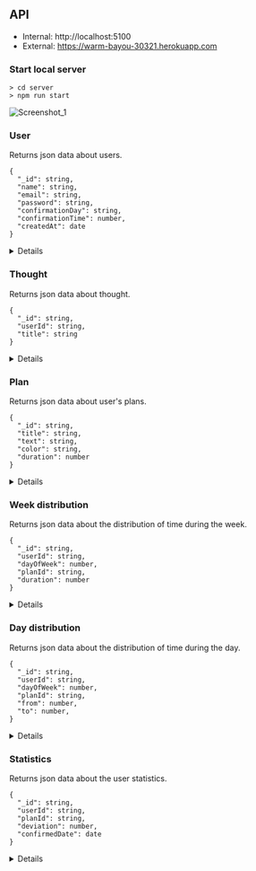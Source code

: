 ## API

- Internal: http://localhost:5100
- External: https://warm-bayou-30321.herokuapp.com

### Start local server

```
> cd server
> npm run start
```
![Screenshot_1](https://user-images.githubusercontent.com/108581309/216828887-f2d547bc-c046-40e6-bc71-dc8b7742cbd5.jpg)

### User

Returns json data about users.

```
{
  "_id": string,
  "name": string,
  "email": string,
  "password": string,
  "confirmationDay": string,
  "confirmationTime": number,
  "createdAt": date
}
```

<details>

- `GET` /api/users
  
  Respose `200` `OK`
  ```
  [
    {
      "_id": "63dbce8efc36f95ae5646e7e",
      "name": "John Doe",
      "email": "john.doe@gmail.com",
      "confirmationDay": "today",
      "confirmationTime": 960,
      "createdAt": "2023-02-05T18:15:14.997Z",
      "__v": 0
    },
    {
      "_id": "63dbd176bb3349816256d074",
      "name": "Steven Gundry",
      "email": "steven.gundry@gmail.com",
      "confirmationDay": "yesterday",
      "confirmationTime": 660,
      "createdAt": "2023-02-04T12:45:53.196Z",
      "__v": 0
    }
  ]
  ```  
  
- `DELETE` /api/users/:id 
  
  Request
  `/api/users/63dbd176bb3349816256d074`
  
  Respose `200` `OK`
  ```
  {
    "_id": "63dbd176bb3349816256d074",
    "name": "Steven Gundry",
    "email": "steven.gundry@gmail.com",
    "confirmationDay": "yesterday",
    "confirmationTime": 660,
    "createdAt": "2023-02-04T12:45:53.196Z",
    "__v": 0
  }
  ```
  
- `POST` /api/users/registration
  
  Request
  ```
  {
    "name": "John Doe",
    "email": "john.doe@gmail.com",
    "password": "12345"
  }
  ```
  
  Respose `200` `OK`
  ```
  {
    "token": "eyJhbGciOiJIUzI1NiIsInR5cCI6IkpXVCJ9.eyJpZCI6IjYzZTAwMWRhODhkMjUxZGM1M2UzNmQxZiIsIml
              hdCI6MTY3NTYyNDkyMiwiZXhwIjoxNzYyMDI0OTIyfQ.KtnvX9m92FTlIVU_6HZneTVmYOX-8U5oO8dYPvcJba8",
    "user": 
    {
      "_id": "63e001da88d251dc53e36d1f",
      "name": "John Doe",
      "email": "john.doe@gmail.com",
      "confirmationDay": "yesterday",
      "confirmationTime": 660,
      "createdAt": "2023-02-05T19:22:02.378Z",
      "__v": 0
    }
  }
  ```
  
  Respose `400` `Bad Request`
  ```
  "User with email john.doe@gmail.com already exist"
  ```
  
  Respose `400` `Bad Request`
  ```
  "Incorrect request"
  ```
  
  Respose `400` `Bad Request`
  ```
  "Password must be at least 3 characters long"
  ```
  
- `POST` /api/users/login
  
  Request
  ```
  {
    "email": "john.doe@gmail.com",
    "password": "12345",
    "remember": false
  }
  ```
  
  Respose `200` `OK`
  ```
  {
    "token": "eyJhbGciOiJIUzI1NiIsInR5cCI6IkpXVCJ9.eyJpZCI6IjYzZTAwMWRhODhkMjUxZGM1M2UzNmQxZiIsIml
              hdCI6MTY3NTYyNDkyMiwiZXhwIjoxNzYyMDI0OTIyfQ.KtnvX9m92FTlIVU_6HZneTVmYOX-8U5oO8dYPvcJba8",
    "user": 
    {
      "_id": "63e001da88d251dc53e36d1f",
      "name": "John Doe",
      "email": "john.doe@gmail.com",
      "confirmationDay": "yesterday",
      "confirmationTime": 660,
      "createdAt": "2023-02-05T19:22:02.378Z",
      "__v": 0
    }
  }
  ```
  
  Respose `404` `Not Found`
  ```
  "User with email john.doe@gmail.com not found"
  ```
  
  Respose `400` `Bad Request`
  ```
  "Invalid password"
  ```

- `GET` /api/users/profile
  
  Request
  `/api/users/profile`
  
  Respose `200` `OK`
  ```
  {
    "_id": "63dbd176bb3349816256d074",
    "name": "Steven Gundry",
    "email": "steven.gundry@gmail.com",
    "confirmationDay": "yesterday",
    "confirmationTime": 660,
    "createdAt": "2023-02-04T12:45:53.196Z",
    "__v": 0
  }
  ```  
  
- `POST` /api/users/update

  Request
  ```
  {
    "name": "Mr. John Doe",
    "confirmationDay": "yesterday",
    "confirmationTime": 1020
  }
  ```
  
  Respose `200` `OK`
  ```
  {
    "_id": "63dbce8efc36f95ae5646e7e",
    "name": "Mr. John Doe",
    "email": "john.doe@gmail.com",
    "confirmationDay": "yesterday",
    "confirmationTime": 1020,
    "createdAt": "2023-02-05T19:22:02.378Z",
    "__v": 0
  }
  ```
  
</details>

### Thought

Returns json data about thought.

```
{
  "_id": string,
  "userId": string,
  "title": string
}
```

<details>

- `GET` /api/thoughts
  
  Respose `200` `OK`
  ```
  [
    {
      "_id": "63dab20a1bad4d34504b5c18",
      "userId": 63dd5008939161908112e05f,
      "title": "Do gym every morning",
      "__v": 0
    },
    {
      "_id": "63dab436cc8fdc25bfe20d39",
      "userId": 63dd5008939161908112e05f,
      "title": "Buy a quadcopter",
      "__v": 0
    }
  ]
  ```
  
- `GET` /api/thoughts/:id
  
  Request
  `/api/thoughts/63dab20a1bad4d34504b5c18`
  
  Respose `200` `OK`
  ```
  {
    "_id": "63dab20a1bad4d34504b5c18",
    "userId": 63dd5008939161908112e05f,
    "title": "Do gym every morning",
    "__v": 0
  }
  ```
  
- `POST` /api/thoughts
    
  Request
  ```
  {
    "title": "Do gym every morning"
  }
  ```
  
  Respose `200` `OK`
  ```
  {
    "_id": "63dab20a1bad4d34504b5c18",
    "userId": 63dd5008939161908112e05f,
    "title": "Do gym every morning",
    "__v": 0
  }
  ```
  
- `POST` /api/thoughts/update
  
  Request
  ```
  {
    "_id": "63de721eb2cdc7d1460b9b08",
    "title": "Work out at the gym every weekend"
  }
  ```
  
  Respose `200` `OK`
  ```
  {
    "_id": "63de721eb2cdc7d1460b9b08",
    "userId": 63dd5008939161908112e05f,
    "title": "Work out at the gym every weekend",
    "__v": 0
  }
  ```
  
- `DELETE` /api/thoughts/:id

  Request
  `/api/thoughts/63dab20a1bad4d34504b5c18`
  
  Respose `200` `OK`
  ```
  {
    "_id": "63dab20a1bad4d34504b5c18",
    "userId": 63dd5008939161908112e05f,
    "title": "Do gym every morning",
    "__v": 0
  }
  ```
  
- `POST` /api/thought/convertToPlan/63dab20a1bad4d34504b5c18

  Request
  `/api/thoughts/convertToPlan/63dab20a1bad4d34504b5c18`
  ```
  {
    "title": "Do gym every morning",
    "text": "Lorem ipsum",
    "color": "#549F7B",
    "duration": 120
  }
  ```
  
  Respose `200` `OK`
  ```
  {
    "_id": "63dab20a1bad4d34504b5c18",
    "userId": 63dd5008939161908112e05f,
    "title": "Do gym every morning",
    "text": "Lorem ipsum",
    "color": "#549F7B",
    "duration": 120
    "__v": 0
  }
  ``` 
  
</details>

### Plan

Returns json data about user's plans.

```
{
  "_id": string,
  "title": string,
  "text": string,
  "color": string,
  "duration": number
}
```

<details>

- `GET` /api/plans
  
  Respose `200` `OK`
  ```
  [
    {
      "_id": "63e158255010e434534cfae5",
      "userId": "63df879ff7a5081606fb4fb8",
      "title": "Plan 1",
      "text": "Lorem ipsum",
      "color": "#FF00FF",
      "duration": 75,
      "__v": 0
    },
    {
      "_id": "63e15e1027cf884cc5d1ef99",
      "userId": "63df879ff7a5081606fb4fb8",
      "title": "Plan 2",
      "text": "Lorem ipsum",
      "color": "#FF00FF",
      "duration": 60,
      "__v": 0
    }
  ]
  ```
  
- `GET` /api/plans/:id
  
  Request
  `/api/plans/63e15e1027cf884cc5d1ef99`
  
  Respose `200` `OK`
  ```
  {
    "_id": "63e15e1027cf884cc5d1ef99",
    "userId": "63df879ff7a5081606fb4fb8",
    "title": "Plan 2",
    "text": "Lorem ipsum",
    "color": "#FF00FF",
    "duration": 60,
    "__v": 0
  }
  ```
  
- `POST` /api/plans
  
  Request
  ```
  {
    "title": "Plan 3",
    "text": "Lorem ipsum",
    "color": "#FF00FF",
    "duration": 60
  }
  ```
  
  Respose `200` `OK`
  ```
  {
    "_id": "63e16f5dfdeef06fd34174ce",
    "userId": "63df879ff7a5081606fb4fb8",
    "title": "Plan 3",
    "text": "Lorem ipsum",
    "color": "#FF00FF",
    "duration": 60,
    "__v": 0
  }
  ```
  
- `DELETE` /api/plans/:id
  
  Request
  `/api/plans/63e16f5dfdeef06fd34174ce`
  
  Respose `200` `OK`
  ```
  {
    "_id": "63e16f5dfdeef06fd34174ce",
    "userId": "63df879ff7a5081606fb4fb8",
    "title": "Plan test 3",
    "text": "Lorem ipsum",
    "color": "#FF00FF",
    "duration": 60,
    "__v": 0
  }
  ```
  
- `POST` /api/plans/update
  
  Request
  ```
  {
    "_id": "63e158255010e434534cfae5",
    "title": "Plan 3",
    "text": "Lorem ipsum",
    "color": "#FF00FF",
    "duration": 75
  }
  ```
  
  Respose `200` `OK`
  ```
  {
    "_id": "63e158255010e434534cfae5",
    "userId": "63df879ff7a5081606fb4fb8",
    "title": "Plan 3",
    "text": "Lorem ipsum",
    "color": "#FF00FF",
    "duration": 75,
    "__v": 0
  }
  ```

</details>

### Week distribution

Returns json data about the distribution of time during the week.

```
{
  "_id": string,
  "userId": string,
  "dayOfWeek": number,
  "planId": string,
  "duration": number
}
```

<details>

- `GET` /api/weekDistribution/get
  
  Respose `200` `OK`
  ```
  [
    [
      {
        "_id": "63e158255010e434534cfae5",
        "userId": "63df879ff7a5081606fb4fb8",
        "title": "Plan 1",
        "text": "Lorem ipsum",
        "color": "#FF00FF",
        "duration": 75,
        "__v": 0
      },
      {
        "_id": "63e15e1027cf884cc5d1ef99",
        "userId": "63df879ff7a5081606fb4fb8",
        "title": "Plan 2",
        "text": "Lorem ipsum",
        "color": "#FF00FF",
        "duration": 60,
        "__v": 0
      }
    ],
    [],
    [],
    [],
    [],
    [],
    []
  ]
  ```
  
- `POST` /api/weekDistribution/adjustPlan
  
  Request (from page of the week)
  ```
  {
    "dayOfWeek": 0,
    "planId": 63e158255010e434534cfae5,
    "duration": 120
  }
  ```
  
  Request (from page of the day)
  ```
  {
    "dayOfWeek": 0,
    "planId": 63e158255010e434534cfae5,
    "duration": -120
  }
  ```
  
  Respose `200` `OK`
  ```
  {
    "_id": 63e158255010e434534cfae5,
    "userId": 63df879ff7a5081606fb4fb8,
    "dayOfWeek": 0,
    "planId": 63e158255010e434534cfae5,
    "duration": 120,
    "__v": 0
  }
  ```

</details>

### Day distribution

Returns json data about the distribution of time during the day.

```
{
  "_id": string,
  "userId": string,
  "dayOfWeek": number,
  "planId": string,
  "from": number,
  "to": number,
}
```

<details>

- `GET` /api/dayDistribution/get/:dayOfWeek
  
  Respose `200` `OK`
  ```
  {
    "distributedPlans": [
      {
        "_id": "63e158255010e434534cfae5",
        "userId": "63df879ff7a5081606fb4fb8",
        "title": "Plan 1",
        "text": "Lorem ipsum",
        "color": "#FF00FF",
        "from": 660,
        "to": 720,
        "__v": 0
      },
      {
        "_id": "63e15e1027cf884cc5d1ef99",
        "userId": "63df879ff7a5081606fb4fb8",
        "title": "Plan 2",
        "text": "Lorem ipsum",
        "color": "#FF00FF",
        "from": 900,
        "to": 990,
        "__v": 0
      }
    ],
    "notDistributedPlans": [
      {
        "_id": "63e158255010e434534cfae5",
        "userId": "63df879ff7a5081606fb4fb8",
        "title": "Plan 3",
        "text": "Lorem ipsum",
        "color": "#FF00FF",
        "duration": 135,
        "__v": 0
      },
      {
        "_id": "63e15e1027cf884cc5d1ef99",
        "userId": "63df879ff7a5081606fb4fb8",
        "title": "Plan 4",
        "text": "Lorem ipsum",
        "color": "#FF00FF",
        "duration": 105,
        "__v": 0
      }
    ]
  }
  ```
  
- `POST` /api/dayDistribution/adjustPlan
  
  Request
  ```
  {
    "dayOfWeek": 0,
    "dayDistribution": [
      {
        "planId": "63e158255010e434534cfae5",
        "from": 600,
        "to": 660
      },
      {
        "planId": "63e158255010e434534cfae5",
        "from": 660,
        "to": 720
      },
      {
        "planId": "63e158255010e434534cfae5",
        "from": 900,
        "to": 960
      }
    ]
  }
  ```
  
  Respose `200` `OK`
  ```
  [
    {
      "_id": 63e158255010e434534cfae5,
      "userId": 63df879ff7a5081606fb4fb8,
      "dayOfWeek": 0,
      "planId": 63e158255010e434534cfae5,
      "from": 600,
      "to": 660
      "__v": 0
    },
    {
      "_id": 63e158255010e434534cfae5,
      "userId": 63df879ff7a5081606fb4fb8,
      "dayOfWeek": 0,
      "planId": 63e158255010e434534cfae5,
      "from": 660,
      "to": 720
      "__v": 0
    },
    {
      "_id": 63e158255010e434534cfae5,
      "userId": 63df879ff7a5081606fb4fb8,
      "dayOfWeek": 0,
      "planId": 63e158255010e434534cfae5,
      "from": 900,
      "to": 960
      "__v": 0
    },
  ]
  ```

</details>

### Statistics

Returns json data about the user statistics.

```
{
  "_id": string,
  "userId": string,
  "planId": string,
  "deviation": number,
  "confirmedDate": date
}
```

<details>

- `GET` /api/statistics/get
  
  Respose `200` `OK`
  ```
  [
    {
      "_id": "63e5055da4b15d5eb3b0be2f",
      "userId": "63e001da88d251dc53e36d1f",
      "title": "Plan 6",
      "text": "Lorem ipsum",
      "color": "#FF00FF",
      "deviation": 15
      "__v": 0
    },
    {
      "_id": "63e69c64ca00602898c89ff1",
      "userId": "63e001da88d251dc53e36d1f",
      "title": "Thought test 12-4",
      "text": "Do gym every morning",
      "color": "#549F7B",
      "deviation": -20
      "__v": 0
    },
    {
      "_id": "63e158255010e434534cfae5",
      "userId": "63e001da88d251dc53e36d1f",
      "title": "Plan 3",
      "text": "Lorem ipsum",
      "color": "#FF00FF",
      "deviation": 10
      "__v": 0
    }
  ]
  ```
  
- `POST` /api/statistics/confirmDay
  
  Request
  ```
  {
    "dayOfWeek": 0,
    "dayDistribution": [
      {
        "planId": "63e158255010e434534cfae5",
        "duration": 60
      },
      {
        "planId": "63e158255010e434534cfae5",
        "duration": 120
      },
      {
        "planId": "63e158255010e434534cfae5",
        "duration": 75
      }
    ]
  }
  ```
  
  Respose `200` `OK`
  ```
  [
    {
      "_id": 63e158255010e434534cfae5,
      "userId": 63df879ff7a5081606fb4fb8,
      "planId": 63e158255010e434534cfae5,
      "deviation": 15
      "__v": 0
    },
    {
      "_id": 63e158255010e434534cfae5,
      "userId": 63df879ff7a5081606fb4fb8,
      "planId": 63e158255010e434534cfae5,
      "deviation": -20
      "__v": 0
    },
    {
      "_id": 63e158255010e434534cfae5,
      "userId": 63df879ff7a5081606fb4fb8,
      "planId": 63e158255010e434534cfae5,
      "deviation": 10
      "__v": 0
    }
  ]
  ```

  - `GET` /api/statistics/isDayConfirmed
  
  Respose `200` `OK`
  ```
  true/false
  ```
  
</details>
